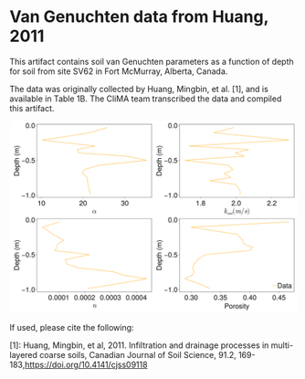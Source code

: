 # Van Genuchten data from Huang, 2011

This artifact contains soil van Genuchten parameters as a function of depth for
soil from site SV62 in Fort McMurray, Alberta, Canada.

The data was originally collected by Huang, Mingbin, et al. [1], and is
available in Table 1B. The CliMA team transcribed the data and compiled this
artifact.

![Plot of Huang's data](huang.png "Plot of Huang's data")

If used, please cite the following:

[1]: Huang, Mingbin, et al, 2011. Infiltration and drainage processes in multi-layered coarse soils, Canadian Journal of Soil Science, 91.2, 169-183,https://doi.org/10.4141/cjss09118
